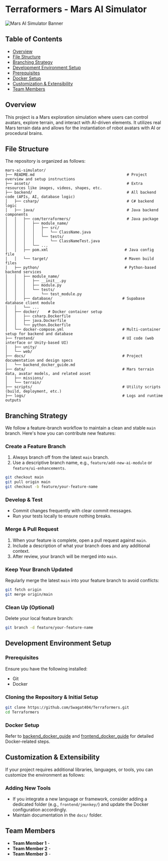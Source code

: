 # Terraformers - Mars AI Simulator

![Mars AI Simulator Banner](./assets/images/logo.png)

## Table of Contents
- [Overview](#overview)
- [File Structure](#file-structure)
- [Branching Strategy](#branching-strategy)
- [Development Environment Setup](#development-environment-setup)
- [Prerequisites](#prerequisites)
- [Docker Setup](#docker-setup)
- [Customization & Extensibility](#customization--extensibility)
- [Team Members](#team-members)

## Overview
This project is a Mars exploration simulation where users can control avatars, explore terrain, and interact with AI-driven elements. It utilizes real Mars terrain data and allows for the instantiation of robot avatars with AI or procedural brains.

## File Structure
The repository is organized as follows:

```
mars-ai-simulator/
├── README.md                                         # Project overview and setup instructions
├── assets/                                           # Extra resources like images, videos, shapes, etc.
├── backend/                                          # All backend code (APIs, AI, database logic)
│   ├── csharp/                                       # C# backend logic
│   ├── java/                                         # Java backend components
│   │   ├── com/terraformers/                         # Java package
│   │   │   ├── module_name/
│   │   │   │   ├── src/
│   │   │   │   │   └── ClassName.java
│   │   │   │   └── tests/
│   │   │   │       └── ClassNameTest.java
│   │   │   └── ...
│   │   ├── pom.xml                                  # Java config file
│   │   └── target/                                  # Maven build files
│   ├── python/                                      # Python-based backend services
│   │   ├── module_name/
│   │   │   ├── __init__.py
│   │   │   ├── module.py
│   │   │   └── tests/
│   │   │       └── test_module.py
│   │   ├── database/                               # Supabase database client module
│   │   └── ...
│   ├── docker/    # Docker container setup
│   │   ├── csharp.Dockerfile
│   │   ├── java.Dockerfile
│   │   └── python.Dockerfile
│   └── docker-compose.yml                          # Multi-container setup for backend and database
├── frontend/                                       # UI code (web interface or Unity-based UI)
│   ├── unity/
│   └── web/
├── docs/                                           # Project documentation and design specs
│   └── backend_docker_guide.md
├── data/                                           # Mars terrain data, avatar models, and related asset
│   ├── missions/
│   └── terrain/
├── scripts/                                        # Utility scripts (build, deployment, etc.)
├── logs/                                           # Logs and runtime outputs
```

## Branching Strategy
We follow a feature-branch workflow to maintain a clean and stable `main` branch. Here's how you can contribute new features:

### Create a Feature Branch
1. Always branch off from the latest `main` branch.
2. Use a descriptive branch name, e.g., `feature/add-new-ai-module` or `feature/ui-enhancements`.

```bash
git checkout main
git pull origin main
git checkout -b feature/your-feature-name
```

### Develop & Test
- Commit changes frequently with clear commit messages.
- Run your tests locally to ensure nothing breaks.

### Merge & Pull Request
1. When your feature is complete, open a pull request against `main`.
2. Include a description of what your branch does and any additional context.
3. After review, your branch will be merged into `main`.

### Keep Your Branch Updated
Regularly merge the latest `main` into your feature branch to avoid conflicts:

```bash
git fetch origin
git merge origin/main
```

### Clean Up (Optional)
Delete your local feature branch:

```bash
git branch -d feature/your-feature-name
```

## Development Environment Setup
### Prerequisites
Ensure you have the following installed:
- Git
- Docker

### Cloning the Repository & Initial Setup
```bash
git clone https://github.com/Swagat404/Terraformers.git
cd Terraformers
```

### Docker Setup
Refer to [backend_docker_guide](docs/backend_docker_guide.md) and [frontend_docker_guide](docs/frontend_docker_guide.md) for detailed Docker-related steps.


## Customization & Extensibility
If your project requires additional libraries, languages, or tools, you can customize the environment as follows:

### Adding New Tools
- If you integrate a new language or framework, consider adding a dedicated folder (e.g., `frontend/jmonkey/`) and update the Docker configuration accordingly.
- Maintain documentation in the `docs/` folder.

## Team Members
- **Team Member 1** - 
- **Team Member 2** - 
- **Team Member 3** - 

